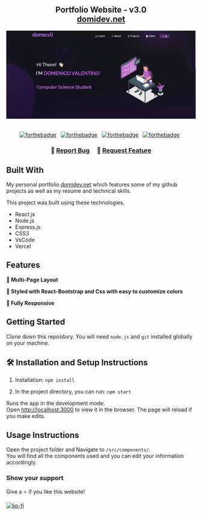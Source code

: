 <h2 align="center">
  Portfolio Website - v3.0<br/>
  <a href="http://domidev.net/" target="_blank">domidev.net</a>
</h2>
<div align="center">
  <img alt="Demo" src="./Public/home.png" />
</div>

<br/>

<center>

[![forthebadge](https://forthebadge.com/images/badges/built-with-love.svg)](https://forthebadge.com) &nbsp;
[![forthebadge](https://forthebadge.com/images/badges/made-with-javascript.svg)](https://forthebadge.com) &nbsp;
[![forthebadge](https://forthebadge.com/images/badges/open-source.svg)](https://forthebadge.com) &nbsp;
[![forthebadge](https://forthebadge.com/images/badges/it-works-why.svg)](https://forthebadge.com) &nbsp;

</center>

<h3 align="center">
    🔹
    <a href="https://github.com/domilx/Portfolio3.0/issues">Report Bug</a> &nbsp; &nbsp;
    🔹
    <a href="https://github.com/domilx/Portfolio3.0/issues">Request Feature</a>
</h3>

## Built With

My personal portfolio <a href="https://domidev.net/" target="_blank">domidev.net</a> which features some of my github projects as well as my resume and technical skills.<br/>

This project was built using these technologies.

- React.js
- Node.js
- Express.js
- CSS3
- VsCode
- Vercel

## Features

**📖 Multi-Page Layout**

**🎨 Styled with React-Bootstrap and Css with easy to customize colors**

**📱 Fully Responsive**

## Getting Started

Clone down this repository. You will need `node.js` and `git` installed globally on your machine.

## 🛠 Installation and Setup Instructions

1. Installation: `npm install`

2. In the project directory, you can run: `npm start`

Runs the app in the development mode.\
Open [http://localhost:3000](http://localhost:3000) to view it in the browser.
The page will reload if you make edits.

## Usage Instructions

Open the project folder and Navigate to `/src/components/`. <br/>
You will find all the components used and you can edit your information accordingly.

### Show your support

Give a ⭐ if you like this website!

[![ko-fi](https://ko-fi.com/img/githubbutton_sm.svg)](https://ko-fi.com/D1D77RUZC)
